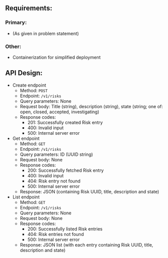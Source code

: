## Requirements:
### Primary:
- (As given in problem statement)

### Other:
- Containerization for simplified deployment

## API Design:
- Create endpoint
  - Method: `POST`
  - Endpoint: `/v1/risks`
  - Query parameters: None
  - Request body: Title (string), description (string), state (string; one of: open, closed, accepted, investigating)
  - Response codes:
    - 201: Successfully created Risk entry
    - 400: Invalid input
    - 500: Internal server error
- Get endpoint
  - Method: `GET`
  - Endpoint: `/v1/risks`
  - Query parameters: ID (UUID string)
  - Request body: None
  - Response codes:
    - 200: Successfully fetched Risk entry
    - 400: Invalid input
    - 404: Risk entry not found
    - 500: Internal server error
  - Response: JSON (containing Risk UUID, title, description and state)
- List endpoint
  - Method: `GET`
  - Endpoint: `/v1/risks`
  - Query parameters: None
  - Request body: None
  - Response codes:
    - 200: Successfully listed Risk entries
    - 404: Risk entries not found
    - 500: Internal server error
  - Response: JSON list (with each entry containing Risk UUID, title, description and state)

